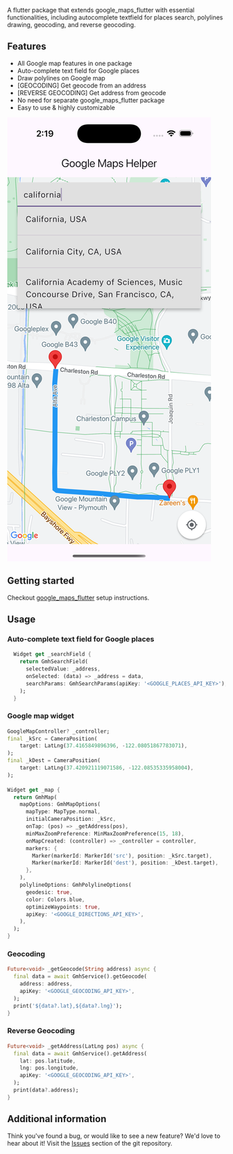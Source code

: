 A flutter package that extends google_maps_flutter with essential functionalities, including autocomplete textfield for places search, polylines drawing, geocoding, and reverse geocoding.

## Features

- All Google map features in one package
- Auto-complete text field for Google places
- Draw polylines on Google map
- [GEOCODING] Get geocode from an address
- [REVERSE GEOCODING] Get address from geocode
- No need for separate google_maps_flutter package
- Easy to use & highly customizable

![google_maps_helper screenshot](https://github.com/valueoutput-team/flutter_packages/blob/main/assets/images/google_maps_helper_1.png?raw=true)

## Getting started

Checkout [google_maps_flutter](https://pub.dev/packages/google_maps_flutter) setup instructions.

## Usage

### Auto-complete text field for Google places

```dart
  Widget get _searchField {
    return GmhSearchField(
      selectedValue: _address,
      onSelected: (data) => _address = data,
      searchParams: GmhSearchParams(apiKey: '<GOOGLE_PLACES_API_KEY>'),
    );
  }
```

### Google map widget

```dart
GoogleMapController? _controller;
final _kSrc = CameraPosition(
    target: LatLng(37.4165849896396, -122.08051867783071),
);
final _kDest = CameraPosition(
    target: LatLng(37.420921119071586, -122.08535335958004),
);

Widget get _map {
  return GmhMap(
    mapOptions: GmhMapOptions(
      mapType: MapType.normal,
      initialCameraPosition: _kSrc,
      onTap: (pos) => _getAddress(pos),
      minMaxZoomPreference: MinMaxZoomPreference(15, 18),
      onMapCreated: (controller) => _controller = controller,
      markers: {
        Marker(markerId: MarkerId('src'), position: _kSrc.target),
        Marker(markerId: MarkerId('dest'), position: _kDest.target),
      },
    ),
    polylineOptions: GmhPolylineOptions(
      geodesic: true,
      color: Colors.blue,
      optimizeWaypoints: true,
      apiKey: '<GOOGLE_DIRECTIONS_API_KEY>',
    ),
  );
}
```

### Geocoding

```dart
Future<void> _getGeocode(String address) async {
  final data = await GmhService().getGeocode(
    address: address,
    apiKey: '<GOOGLE_GEOCODING_API_KEY>',
  );
  print('${data?.lat},${data?.lng}');
}
```

### Reverse Geocoding

```dart
Future<void> _getAddress(LatLng pos) async {
  final data = await GmhService().getAddress(
    lat: pos.latitude,
    lng: pos.longitude,
    apiKey: '<GOOGLE_GEOCODING_API_KEY>',
  );
  print(data?.address);
}
```

## Additional information

Think you've found a bug, or would like to see a new feature? We'd love to hear about it! Visit the [Issues](https://github.com/valueoutput-team/flutter_packages/issues) section of the git repository.
